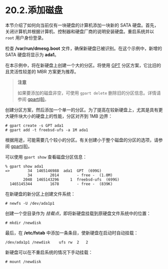 # 20.2.添加磁盘

本节介绍了如何向当前仅有一块硬盘的计算机添加一块新的 SATA 硬盘。首先，关闭计算机并根据计算机、控制器和硬盘厂商的说明安装硬盘。重启系统并以 `root` 用户身份登录。

检查 **/var/run/dmesg.boot** 文件，确保新硬盘已被识别。在这个示例中，新增的 SATA 硬盘将显示为 **ada1**。

在本示例中，将在新硬盘上创建一个大的分区。将使用 [GPT](https://en.wikipedia.org/wiki/GUID_Partition_Table) 分区方案，它比旧的且灵活性较差的 MBR 方案更为推荐。

>**注意**
>
> 如果要添加的磁盘非空，可使用 `gpart delete` 删除旧的分区信息。详情请参阅 [gpart(8)](https://man.freebsd.org/cgi/man.cgi?query=gpart&sektion=8&format=html)。 

创建分区方案，然后添加一个单一的分区。为了提高在较新硬盘上，尤其是具有更大硬件块大小的硬盘上的性能，分区对齐到 1MB 边界：

```
# gpart create -s GPT ada1
# gpart add -t freebsd-ufs -a 1M ada1
```

根据用途，可能需要几个较小的分区。有关创建小于整个磁盘的分区的选项，请参阅 [gpart(8)](https://man.freebsd.org/cgi/man.cgi?query=gpart&sektion=8&format=html)。

可以使用 `gpart show` 查看磁盘分区信息：

```
% gpart show ada1
=>        34  1465146988  ada1  GPT  (699G)
          34        2014        - free -  (1.0M)
        2048  1465143296     1  freebsd-ufs  (699G)
  1465145344        1678        - free -  (839K)
```

在新硬盘的新分区上创建文件系统：

```
# newfs -U /dev/ada1p1
```

创建一个空目录作为 *挂载点*，即将新硬盘挂载到原硬盘文件系统中的位置：

```
# mkdir /newdisk
```

最后，在 **/etc/fstab** 中添加一条条目，使新硬盘在启动时自动挂载：

```
/dev/ada1p1	/newdisk	ufs	rw	2	2
```

新硬盘可以在不重启系统的情况下手动挂载：

```
# mount /newdisk
```
